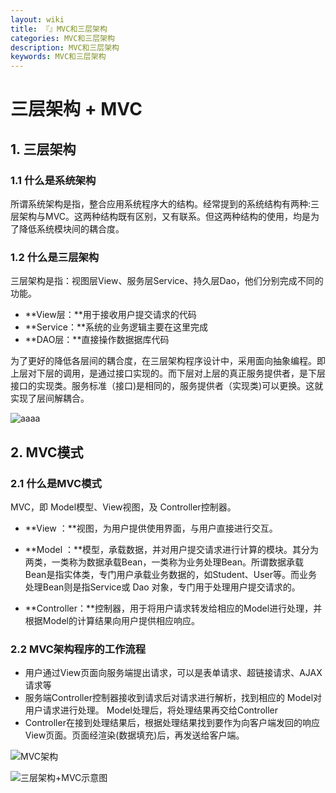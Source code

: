 ```yaml
---
layout: wiki
title: 『』MVC和三层架构
categories: MVC和三层架构
description: MVC和三层架构
keywords: MVC和三层架构
---
```


# 三层架构 + MVC

##  1. 三层架构

### 1.1 什么是系统架构

所谓系统架构是指，整合应用系统程序大的结构。经常提到的系统结构有两种:三层架构与MVC。这两种结构既有区别，又有联系。但这两种结构的使用，均是为了降低系统模块间的耦合度。

### 1.2 什么是三层架构

三层架构是指：视图层View、服务层Service、持久层Dao，他们分别完成不同的功能。

- **View层：**用于接收用户提交请求的代码
- **Service：**系统的业务逻辑主要在这里完成
- **DAO层：**直接操作数据据库代码

为了更好的降低各层间的耦合度，在三层架构程序设计中，采用面向抽象编程。即上层对下层的调用，是通过接口实现的。而下层对上层的真正服务提供者，是下层接口的实现类。服务标准（接口)是相同的，服务提供者（实现类)可以更换。这就实现了层间解耦合。

![aaaa](https://i.loli.net/2021/01/08/6gAyJuEMCl4IXrV.png)





## 2. MVC模式

### 2.1 什么是MVC模式

MVC，即 Model模型、View视图，及 Controller控制器。

- **View ：**视图，为用户提供使用界面，与用户直接进行交互。

- **Model ：**模型，承载数据，并对用户提交请求进行计算的模块。其分为两类，一类称为数据承载Bean，一类称为业务处理Bean。所谓数据承载 Bean是指实体类，专门用户承载业务数据的，如Student、User等。而业务处理Bean则是指Service或 Dao 对象，专门用于处理用户提交请求的。
- **Controller：**控制器，用于将用户请求转发给相应的Model进行处理，并根据Model的计算结果向用户提供相应响应。

### 2.2 MVC架构程序的工作流程

- 用户通过View页面向服务端提出请求，可以是表单请求、超链接请求、AJAX请求等
- 服务端Controller控制器接收到请求后对请求进行解析，找到相应的 Model对用户请求进行处理。 Model处理后，将处理结果再交给Controller
- Controller在接到处理结果后，根据处理结果找到要作为向客户端发回的响应View页面。页面经渲染(数据填充)后，再发送给客户端。

![MVC架构](https://i.loli.net/2021/01/08/z4DZg78irVsGhCT.png)

![三层架构+MVC示意图](https://i.loli.net/2021/01/08/USJC47oIlnT1Ps9.png)